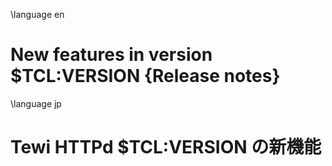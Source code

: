\language en
# New features in version $TCL:VERSION {Release notes}
\language jp
# Tewi HTTPd $TCL:VERSION の新機能                            
